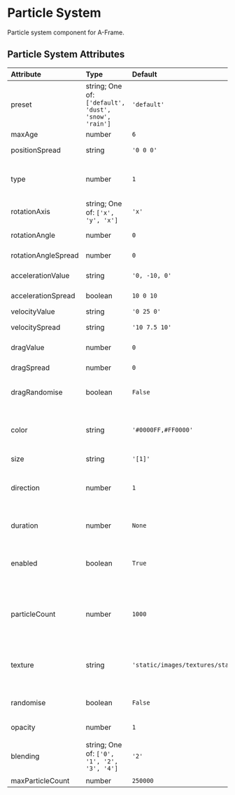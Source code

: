 
Particle System
===============


Particle system component for A-Frame.

Particle System Attributes
---------------------------

|Attribute|Type|Default|Description|Required|
| :--- | :--- | :--- | :--- | :--- |
|preset|string; One of: ```['default', 'dust', 'snow', 'rain']```|```'default'```|Preset configuration. Possible values are: default, dust, snow, rain.|No|
|maxAge|number|```6```|The particle's maximum age in seconds.|No|
|positionSpread|string|```'0 0 0'```|Describes this emitter's position variance on a per-particle basis.|No|
|type|number|```1```|The default distribution this emitter should use to control its particle's spawn position and force behaviour. Possible values are 1 (box), 2 (sphere), 3 (disc)|No|
|rotationAxis|string; One of: ```['x', 'y', 'x']```|```'x'```|Describes this emitter's axis of rotation. Possible values are x, y and z.|No|
|rotationAngle|number|```0```|The angle of rotation, given in radians. Dust preset is 3.14.|No|
|rotationAngleSpread|number|```0```|The amount of variance in the angle of rotation per-particle, given in radians.|No|
|accelerationValue|string|```'0, -10, 0'```|Describes this emitter's base acceleration.|No|
|accelerationSpread|boolean|```10 0 10```|Describes this emitter's acceleration variance on a per-particle basis.|No|
|velocityValue|string|```'0 25 0'```|Describes this emitter's base velocity.|No|
|velocitySpread|string|```'10 7.5 10'```|Describes this emitter's acceleration variance on a per-particle basis.|No|
|dragValue|number|```0```|Number between 0 and 1 describing drag applied to all particles.|No|
|dragSpread|number|```0```|Number describing drag variance on a per-particle basis.|No|
|dragRandomise|boolean|```False```|WHen a particle is re-spawned, whether it's drag should be re-randomised or not. Can incur a performance hit.|No|
|color|string|```'#0000FF,#FF0000'```|Describes a particle's color. This property is a 'value-over-lifetime' property, meaning an array of values can be given to describe specific value changes over a particle's lifetime.|No|
|size|string|```'[1]'```|Describes a particle's size.|Yes|
|direction|number|```1```|The direction of the emitter. If value is 1, emitter will start at beginning of particle's lifecycle. If value is -1, emitter will start at end of particle's lifecycle and work it's way backwards.|No|
|duration|number|```None```|The duration in seconds that this emitter should live for. If not specified, the emitter will emit particles indefinitely.|No|
|enabled|boolean|```True```|When true the emitter will emit particles, when false it will not. This value can be changed dynamically during a scene. While particles are emitting, they will disappear immediately when set to false.|No|
|particleCount|number|```1000```|The total number of particles this emitter will hold. NOTE: this is not the number of particles emitted in a second, or anything like that. The number of particles emitted per-second is calculated by particleCount |No|
|texture|string|```'static/images/textures/star2.png'```|The texture used by this emitter. Also available: 'static/images/textures/star2.png', static/images/textures/smokeparticle.png, static/images/textures/raindrop.png|Yes|
|randomise|boolean|```False```|When a particle is re-spawned, whether it's position should be re-randomised or not. Can incur a performance hit.|No|
|opacity|number|```1```|Either a single number to describe the opacity of a particle.|No|
|blending|string; One of: ```['0', '1', '2', '3', '4']```|```'2'```|The blending mode of the particles. Possible values are 0 (no blending), 1 (normal), 2 (additive), 3 (subtractive), 4 (multiply)|No|
|maxParticleCount|number|```250000```||No|
